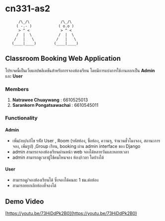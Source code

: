 # cn331-as2

```
      /\_/\              /\_/\         
     ( -.- )            ( o.o )        
      > ^ <              > ^ <
     /  |  \            /  |  \
    /   |   \          /   |   \
   (____|____)        (____|____)
```

## Classroom Booking Web Application

โปรเจคนี้เป็นเว็บแอปพลิเคชันสำหรับการจองห้องเรียน โดยมีการแบ่งการใช้งานออกเป็น **Admin** และ **User**

### Members
1. **Natrawee Chuaywang** : 6610525013  
2. **Sarankorn Pongatsawachai** : 6610545011  


### Functionality

#### Admin
- เพิ่ม/ลบ/แก้ไข รหััส User , Room (รหัสห้อง, ชื่อห้อง, ความจุ, จำนวนชั่วโมงจอง, สถานะการจอง, เพิ่มรูป) ,Group เรียน, booking ผ่าน admin interface ของ Django
- admin สามารถจองห้องเรียนผ่านหน้า web จองได้หลายวันและหลายเวลา
- admin สามารถดูเวลาผู้ใช้คนไหนจอง ห้อง/เวลา ใดบ้างได้

#### User
- สามารถดู/จองห้องเรียนได้ ซึ่งจองได้คนละ 1 ชม.ต่อห้อง 
- สามารถยยกเลิกห้องที่จองได้


## Demo Video
[https://youtu.be/73HiDdPk2B0](https://youtu.be/73HiDdPk2B0)
